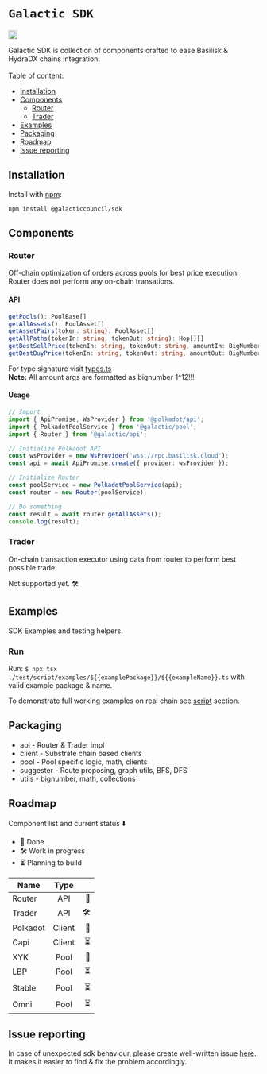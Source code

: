 <h1><code>Galactic SDK</code></h1>
<p>
  <a href="https://badge.fury.io/js/@galacticcouncil%2Fsdk"><img src="https://badge.fury.io/js/@galacticcouncil%2Fsdk.svg" alt="npm version" height="18"></a>
</p>
Galactic SDK is collection of components crafted to ease Basilisk & HydraDX chains integration.
<br />
<br />
Table of content:

- [Installation](#installation)
- [Components](#components)
  - [Router](#router)
  - [Trader](#trader)
- [Examples](#examples)
- [Packaging](#packaging)
- [Roadmap](#roadmap)
- [Issue reporting](#issue-reporting)

## Installation

Install with [npm](https://www.npmjs.com/):

`npm install @galacticcouncil/sdk`

## Components

### Router

Off-chain optimization of orders across pools for best price execution. Router does not perform any on-chain transations.

#### API

```typescript
getPools(): PoolBase[]
getAllAssets(): PoolAsset[]
getAssetPairs(token: string): PoolAsset[]
getAllPaths(tokenIn: string, tokenOut: string): Hop[][]
getBestSellPrice(tokenIn: string, tokenOut: string, amountIn: BigNumber): Swap[]
getBestBuyPrice(tokenIn: string, tokenOut: string, amountOut: BigNumber): Swap[]
```

For type signature visit [types.ts](src/types.ts)<br />
**Note:** All amount args are formatted as bignumber 1^12!!!

#### Usage

```typescript
// Import
import { ApiPromise, WsProvider } from '@polkadot/api';
import { PolkadotPoolService } from '@galactic/pool';
import { Router } from '@galactic/api';

// Initialize Polkadot API
const wsProvider = new WsProvider('wss://rpc.basilisk.cloud');
const api = await ApiPromise.create({ provider: wsProvider });

// Initialize Router
const poolService = new PolkadotPoolService(api);
const router = new Router(poolService);

// Do something
const result = await router.getAllAssets();
console.log(result);
```

### Trader

On-chain transaction executor using data from router to perform best possible trade.

Not supported yet. 🛠

## Examples

SDK Examples and testing helpers.

### Run

Run: `$ npx tsx ./test/script/examples/${{examplePackage}}/${{exampleName}}.ts` with valid example package & name.

To demonstrate full working examples on real chain see [script](test/script/examples) section.

## Packaging

- api - Router & Trader impl
- client - Substrate chain based clients
- pool - Pool specific logic, math, clients
- suggester - Route proposing, graph utils, BFS, DFS
- utils - bignumber, math, collections

## Roadmap

Component list and current status ⬇️

- 🧪 Done
- 🛠 Work in progress
- ⏳ Planning to build

| Name     |  Type  |     |
| -------- | :----: | --: |
| Router   |  API   |  🧪 |
| Trader   |  API   |   🛠 |
| Polkadot | Client |  🧪 |
| Capi     | Client |  ⏳ |
| XYK      |  Pool  |  🧪 |
| LBP      |  Pool  |  ⏳ |
| Stable   |  Pool  |  ⏳ |
| Omni     |  Pool  |  ⏳ |

## Issue reporting

In case of unexpected sdk behaviour, please create well-written issue [here](https://https://github.com/nohaapav/router-sdk/issues/new). It makes it easier to find & fix the problem accordingly.
